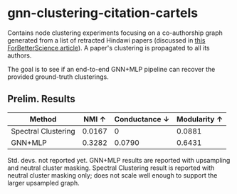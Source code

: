# gnn-clustering-citation-cartels

Contains node clustering experiments focusing on a co-authorship graph generated from a list of retracted Hindawi papers (discussed in [this ForBetterScience article](https://forbetterscience.com/2023/01/03/hindawi-garbage-sorting-system-based-on-citations/)). A paper's clustering is propagated to all its authors. 

The goal is to see if an end-to-end GNN+MLP pipeline can recover the provided ground-truth clusterings.

## Prelim. Results

| Method              | NMI ↑  | Conductance ↓ | Modularity ↑ |
|---------------------|--------|---------------|--------------|
| Spectral Clustering | 0.0167 | 0             | 0.0881       |
| GNN+MLP             | 0.3282 | 0.0790        | 0.6431       |

Std. devs. not reported yet.
GNN+MLP results are reported with upsampling and neutral cluster masking.
Spectral Clustering result is reported with neutral cluster masking only; does not scale well enough to support the larger upsampled graph. 